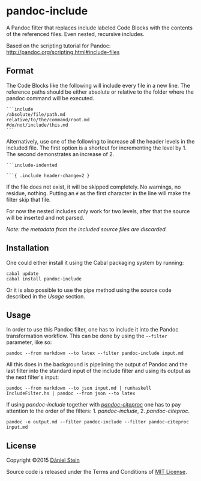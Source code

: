 # pandoc-include
A Pandoc filter that replaces include labeled Code Blocks with the contents of
the referenced files. Even nested, recursive includes.

Based on the scripting tutorial for Pandoc:
http://pandoc.org/scripting.html#include-files

## Format
The Code Blocks like the following will include every file in a new line. The
reference paths should be either absolute or relative to the folder where the
pandoc command will be executed.

    ```include
    /absolute/file/path.md
    relative/to/the/command/root.md
    #do/not/include/this.md
    ```

Alternatively, use one of the following to increase all the header levels in the
included file. The first option is a shortcut for incrementing the level by 1.
The second demonstrates an increase of 2.

    ```include-indented

    ```{ .include header-change=2 }

If the file does not exist, it will be skipped completely. No warnings, no
residue, nothing. Putting an `#` as the first character in the line will make the
filter skip that file.

For now the nested includes only work for two levels, after that the source
will be inserted and not parsed.

*Note: the metadata from the included source files are discarded.*

## Installation
One could either install it using the Cabal packaging system by running:

```
cabal update
cabal install pandoc-include
```

Or it is also possible to use the pipe method using the source code described in the *Usage* section.

## Usage
In order to use this Pandoc filter, one has to include it into the Pandoc transformation workflow. This can be done by using the `--filter` parameter, like so:

```
pandoc --from markdown --to latex --filter pandoc-include input.md
```

All this does in the background is pipelining the output of Pandoc and the last filter into the standard input of the include filter and using its output as the next filter's input:

```
pandoc --from markdown --to json input.md | runhaskell IncludeFilter.hs | pandoc --from json --to latex
```

If using *pandoc-include* together with [*pandoc-citeproc*](https://github.com/jgm/pandoc-citeproc) one has to pay attention to the order of the filters: 1. *pandoc-include*, 2. *pandoc-citeproc*.

```
pandoc -o output.md --filter pandoc-include --filter pandoc-citeproc input.md
```

## License
Copyright ©2015 [Dániel Stein](https://twitter.com/steindani)

Source code is released under the Terms and Conditions of [MIT License](http://opensource.org/licenses/MIT).
